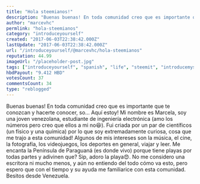 ```yaml
---
title: "Hola steemianos!"
description: "Buenas buenas! En toda comunidad creo que es importante que te conozcan y hacerte conocer, so... Aquí estoy! Mi nombre es Marcela, soy una joven venez..."
author: "marcevhc"
permlink: "hola-steemianos"
category: "introduceyourself"
created: "2017-06-03T22:38:42.000Z"
lastUpdate: "2017-06-03T22:38:42.000Z"
url: "/introduceyourself/@marcevhc/hola-steemianos"
reputation: 44.99
imageUrl: "/placeholder-post.jpg"
tags: ["introduceyourself", "spanish", "life", "steemit", "introducemyself"]
hbdPayout: "9.412 HBD"
votesCount: 37
commentsCount: 34
type: "reblogged"
---
```

Buenas buenas!
En toda comunidad creo que es importante que te conozcan y hacerte conocer, so... Aquí estoy!
Mi nombre es Marcela, soy una joven venezolana, estudiante de ingeniería electrónica (amo los números pero creo que ellos a mi no😆). Fui criada por un par de científicos (un físico y una química) por lo que soy extremadamente curiosa, cosa que me trajo a esta comunidad!
Algunos de mis intereses son la música, el cine, la fotografía, los videojuegos, los deportes en general, viajar y leer. Me encanta la Península de Paraguaná (es donde vivo) porque tiene playas por todas partes y adivinen que? Sip, adoro la playa😍.
No me considero una escritora ni mucho menos, y aún no entiendo del todo cómo va esto, pero espero que con el tiempo y su ayuda me familiarice con esta comunidad. 
Besitos desde Venezuela.